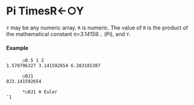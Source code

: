 




<h1 class="heading"><span class="name">Pi Times</span><span class="command">R←○Y</span></h1>

`Y` may be any numeric array. `R` is numeric. The value of `R` is the product of the mathematical constant *π=3.14159...* (Pi), and `Y`.

#### Example
```apl
      ○0.5 1 2
1.570796327 3.141592654 6.283185307
 
      ○0J1
0J3.141592654

      *○0J1 ⍝ Euler
¯1
```



